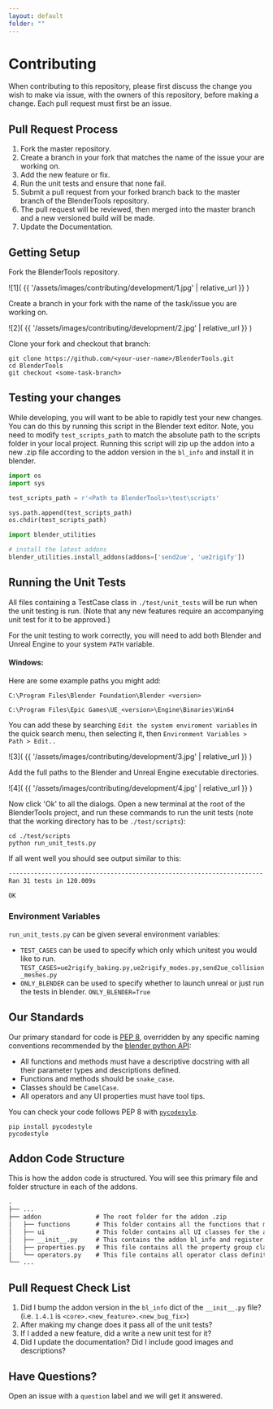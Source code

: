 ```yaml
---
layout: default
folder: ""
---
```


# Contributing
When contributing to this repository, please first discuss the change you wish to make via issue,
with the owners of this repository, before making a change. Each pull request must first be an issue.

## Pull Request Process
1. Fork the master repository.
2. Create a branch in your fork that matches the name of the issue your are working on.
3. Add the new feature or fix.
4. Run the unit tests and ensure that none fail.
5. Submit a pull request from your forked branch back to the master branch of the BlenderTools repository.
6. The pull request will be reviewed, then merged into the master branch and a new versioned build will be made.
7. Update the Documentation.


## Getting Setup
Fork the BlenderTools repository.

![1]( {{ '/assets/images/contributing/development/1.jpg' | relative_url }} )

Create a branch in your fork with the name of the task/issue you are working on.

![2]( {{ '/assets/images/contributing/development/2.jpg' | relative_url }} )

Clone your fork and checkout that branch:

    git clone https://github.com/<your-user-name>/BlenderTools.git
    cd BlenderTools
    git checkout <some-task-branch>

## Testing your changes
While developing, you will want to be able to rapidly test your new changes. You can do this by running this script in the Blender text editor.
Note, you need to modify `test_scripts_path` to match the absolute path to the scripts folder in your local project. Running this script will zip
up the addon into a new .zip file according to the addon version in the `bl_info` and install it in blender.

```python
import os
import sys

test_scripts_path = r'<Path to BlenderTools>\test\scripts'

sys.path.append(test_scripts_path)
os.chdir(test_scripts_path)

import blender_utilities

# install the latest addons
blender_utilities.install_addons(addons=['send2ue', 'ue2rigify'])
```

## Running the Unit Tests
All files containing a TestCase class in `./test/unit_tests` will be run when the unit testing is run. (Note that any new features require an accompanying unit test for it to be approved.)

For the unit testing to work correctly, you will need to add both Blender and Unreal Engine to your system `PATH` variable.

#### Windows:
Here are some example paths you might add:

`C:\Program Files\Blender Foundation\Blender <version>`

`C:\Program Files\Epic Games\UE_<version>\Engine\Binaries\Win64`

You can add these by searching `Edit the system enviroment variables` in the quick search menu, then selecting it, then  `Environment Variables > Path > Edit..`

![3]( {{ '/assets/images/contributing/development/3.jpg' | relative_url }} )

Add the full paths to the Blender and Unreal Engine executable directories.

![4]( {{ '/assets/images/contributing/development/4.jpg' | relative_url }} )

Now click 'Ok' to all the dialogs. Open a new terminal at the root of the BlenderTools project, and run these commands to run the unit tests (note that the working directory has to be `./test/scripts`):

    cd ./test/scripts
    python run_unit_tests.py

If all went well you should see output similar to this:

```txt
----------------------------------------------------------------------
Ran 31 tests in 120.009s

OK
```



### Environment Variables
`run_unit_tests.py` can be given several environment variables:
* `TEST_CASES` can be used to specify which only which unitest you would like to run. `TEST_CASES=ue2rigify_baking.py,ue2rigify_modes.py,send2ue_collision_meshes.py`
* `ONLY_BLENDER` can be used to specify whether to launch unreal or just run the tests in blender. `ONLY_BLENDER=True`

## Our Standards
Our primary standard for code is [PEP 8](https://www.python.org/dev/peps/pep-0008/), overridden by any specific naming conventions recommended by the [blender python API](https://docs.blender.org/api/current/index.html):

* All functions and methods must have a descriptive docstring with all their parameter types and descriptions defined.
* Functions and methods should be `snake_case`.
* Classes should be `CamelCase`.
* All operators and any UI properties must have tool tips.

You can check your code follows PEP 8 with [`pycodesyle`](https://pycodestyle.pycqa.org/en/latest/).

    pip install pycodestyle
    pycodestyle

## Addon Code Structure

This is how the addon code is structured. You will see this primary file and folder structure in each of the addons.


```txt
.
├── ...
├── addon               # The root folder for the addon .zip
│   ├── functions       # This folder contains all the functions that make up the addon core logic.
│   ├── ui              # This folder contains all UI classes for the addon.
│   ├── __init__.py     # This contains the addon bl_info and register and unregister calls for all property groups, operators, and app handlers.
│   ├── properties.py   # This file contains all the property group class definitions for the addon. All Addon properties should live in here.
│   └── operators.py    # This file contains all operator class definitions. This serves as the entry point to all logic that lives in the functions module.
└── ...
```


## Pull Request Check List
1. Did I bump the addon version in the `bl_info` dict of the `__init__.py` file? (i.e. `1.4.1` is `<core>.<new_feature>.<new_bug_fix>`)
2. After making my change does it pass all of the unit tests?
3. If I added a new feature, did a write a new unit test for it?
4. Did I update the documentation? Did I include good images and descriptions?


## Have Questions?

Open an issue with a `question` label and we will get it answered.
